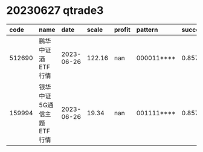 
# 20230627 qtrade3
 | code | name | date | scale | profit | pattern | success_rate | success_cnt | fund_cnt | 
 | :----- | :----- | :----- | :----- | :----- | :----- | :----- | :----- | :----- | 
 | 512690 | 鹏华中证酒ETF行情 | 2023-06-26 | 122.16 | nan | 000011**** | 0.8571428571428571 | 12 | 14 | 
 | 159994 | 银华中证5G通信主题ETF行情 | 2023-06-26 | 19.34 | nan | 001111**** | 0.8571428571428571 | 12 | 14 | 
